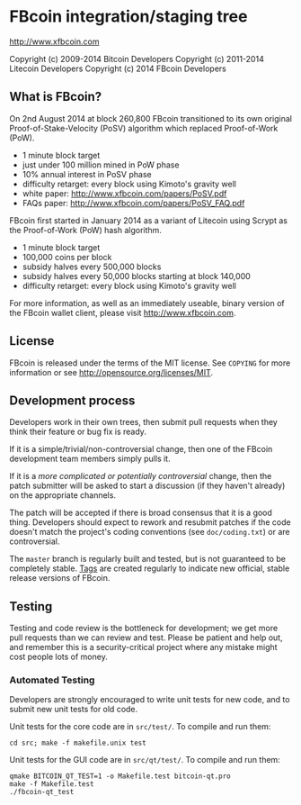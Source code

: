 FBcoin integration/staging tree
================================

http://www.xfbcoin.com

Copyright (c) 2009-2014 Bitcoin Developers
Copyright (c) 2011-2014 Litecoin Developers
Copyright (c) 2014 FBcoin Developers

What is FBcoin?
----------------

On 2nd August 2014 at block 260,800 FBcoin transitioned to its own original Proof-of-Stake-Velocity (PoSV)
algorithm which replaced Proof-of-Work (PoW).
 - 1 minute block target
 - just under 100 million mined in PoW phase
 - 10% annual interest in PoSV phase
 - difficulty retarget: every block using Kimoto's gravity well
 - white paper: http://www.xfbcoin.com/papers/PoSV.pdf
 - FAQs paper: http://www.xfbcoin.com/papers/PoSV_FAQ.pdf

FBcoin first started in January 2014 as a variant of Litecoin using Scrypt as
the Proof-of-Work (PoW) hash algorithm.
 - 1 minute block target
 - 100,000 coins per block
 - subsidy halves every 500,000 blocks
 - subsidy halves every 50,000 blocks starting at block 140,000
 - difficulty retarget: every block using Kimoto's gravity well

For more information, as well as an immediately useable, binary version of
the FBcoin wallet client, please visit http://www.xfbcoin.com.

License
-------

FBcoin is released under the terms of the MIT license. See `COPYING` for more
information or see http://opensource.org/licenses/MIT.

Development process
-------------------

Developers work in their own trees, then submit pull requests when they think
their feature or bug fix is ready.

If it is a simple/trivial/non-controversial change, then one of the FBcoin
development team members simply pulls it.

If it is a *more complicated or potentially controversial* change, then the patch
submitter will be asked to start a discussion (if they haven't already) on the
appropriate channels.

The patch will be accepted if there is broad consensus that it is a good thing.
Developers should expect to rework and resubmit patches if the code doesn't
match the project's coding conventions (see `doc/coding.txt`) or are
controversial.

The `master` branch is regularly built and tested, but is not guaranteed to be
completely stable. [Tags](https://github.com/fbcoin-project/fbcoin/tags) are created
regularly to indicate new official, stable release versions of FBcoin.

Testing
-------

Testing and code review is the bottleneck for development; we get more pull
requests than we can review and test. Please be patient and help out, and
remember this is a security-critical project where any mistake might cost people
lots of money.

### Automated Testing

Developers are strongly encouraged to write unit tests for new code, and to
submit new unit tests for old code.

Unit tests for the core code are in `src/test/`. To compile and run them:

    cd src; make -f makefile.unix test

Unit tests for the GUI code are in `src/qt/test/`. To compile and run them:

    qmake BITCOIN_QT_TEST=1 -o Makefile.test bitcoin-qt.pro
    make -f Makefile.test
    ./fbcoin-qt_test

